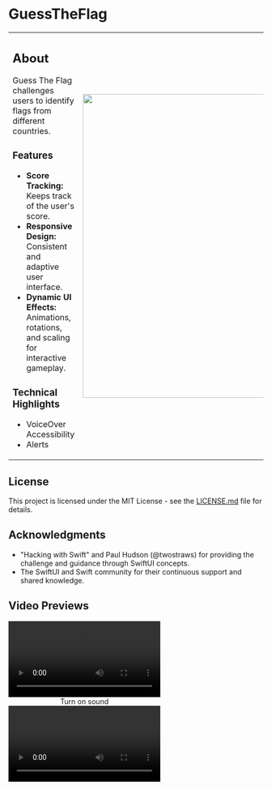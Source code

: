 # GuessTheFlag 

<table>
<tr>
<td valign="top">

## About

Guess The Flag challenges users to identify flags from different countries.

### Features

- **Score Tracking:** Keeps track of the user's score.
- **Responsive Design:** Consistent and adaptive user interface.
- **Dynamic UI Effects:** Animations, rotations, and scaling for interactive gameplay.

### Technical Highlights

- VoiceOver Accessibility
- Alerts

</td>
<td>

<img src="https://github.com/ricardonovelot/GuessTheFlag/assets/84286086/e237c6ac-cfc0-4875-8cf2-3636e504adc6" width="600">

</td>
</tr>
</table>

## License

This project is licensed under the MIT License - see the [LICENSE.md](LICENSE.md) file for details.

## Acknowledgments

- "Hacking with Swift" and Paul Hudson (@twostraws) for providing the challenge and guidance through SwiftUI concepts.
- The SwiftUI and Swift community for their continuous support and shared knowledge.

</td>
</tr>
</table>

<h2>Video Previews</h2>
<div>
  <span style="display:inline-block; width:300px; text-align:center;">
    <video src="https://github.com/ricardonovelot/GuessTheFlag/assets/84286086/0dcd165e-b3a5-4575-b631-018233fd30f3" width="300" controls title="Accessibility"></video>
    <br>
    Turn on sound
  </span>
  <span style="display:inline-block; width:300px; text-align:center;">
    <video src="https://github.com/ricardonovelot/GuessTheFlag/assets/84286086/d777d56b-ea83-4124-88e0-f2aa49acd74d" width="300" controls title="Accessibility"></video>
    <br>
  </span>
</div>





